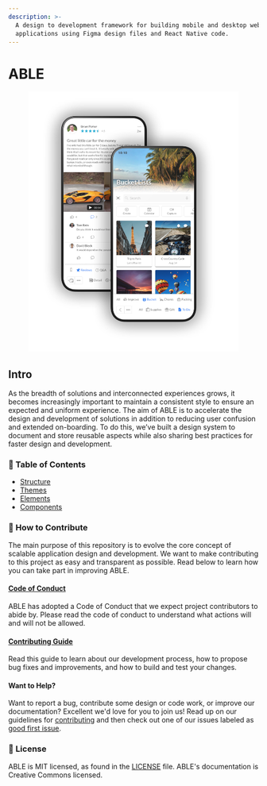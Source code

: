 ```yaml
---
description: >-
  A design to development framework for building mobile and desktop web
  applications using Figma design files and React Native code.
---
```


# ABLE

<figure><img src=".gitbook/assets/AppPhone.png" alt=""><figcaption></figcaption></figure>

## Intro

As the breadth of solutions and interconnected experiences grows, it becomes increasingly important to maintain a consistent style to ensure an expected and uniform experience. The aim of ABLE is to accelerate the design and development of solutions in addition to reducing user confusion and extended on-boarding. To do this, we’ve built a design system to document and store reusable aspects while also sharing best practices for faster design and development.

### :book: Table of Contents

* [Structure](intro.md)
* [Themes](overview/)
* [Elements](core/overview/)
* [Components](core/components/)



### :handshake: How to Contribute

The main purpose of this repository is to evolve the core concept of scalable application design and development. We want to make contributing to this project as easy and transparent as possible. Read below to learn how you can take part in improving ABLE.

#### [Code of Conduct](contributing/code\_of\_conduct.md)

ABLE has adopted a Code of Conduct that we expect project contributors to abide by. Please read the code of conduct to understand what actions will and will not be allowed.

#### [Contributing Guide](contributing/)

Read this guide to learn about our development process, how to propose bug fixes and improvements, and how to build and test your changes.

#### Want to Help?

Want to report a bug, contribute some design or code work, or improve our documentation? Excellent we'd love for you to join us! Read up on our guidelines for [contributing](contributing/) and then check out one of our issues labeled as [good first issue](https://github.com/able-app/docs/issues?q=is%3Aissue+is%3Aopen+label%3A%22good+first+issue%22).

### :scroll: License

ABLE is MIT licensed, as found in the [LICENSE](LICENSE) file. ABLE's documentation is Creative Commons licensed.
